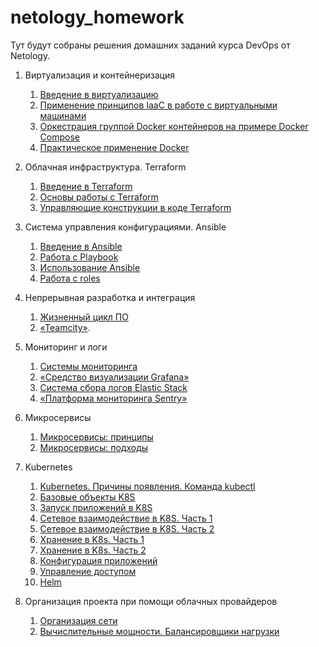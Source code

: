 # netology_homework

Тут будут собраны решения домашних заданий курса DevOps от Netology.

1. Виртуализация и контейнеризация
    1. [Введение в виртуализацию](./05-virt-01-basics/)
    2. [Применение принципов IaaC в работе с виртуальными машинами](./05-virt-02-iaac/)
    3. [Оркестрация группой Docker контейнеров на примере Docker Compose](./05-virt-03-docker-intro/)
    4. [Практическое применение Docker](./05-virt-04-docker-in-practice/)

2. Облачная инфраструктура. Terraform
    1. [Введение в Terraform](./ter-homeworks/hw-01/)
    2. [Основы работы с Terraform](./ter-homeworks/hw-02/)
    3. [Управляющие конструкции в коде Terraform](./ter-homeworks/hw-03/)

3. Система управления конфигурациями. Ansible
    1. [Введение в Ansible](./mnt-homeworks/08-ansible-01-base/)
    2. [Работа с Playbook](./mnt-homeworks/08-ansible-02-playbook/)
    3. [Использование Ansible](./mnt-homeworks/08-ansible-03-yandex/)
    4. [Работа с roles](./mnt-homeworks/08-ansible-04-role/)

4. Непрерывная разработка и интеграция
    1. [Жизненный цикл ПО](./mnt-homeworks/09-ci-01-intro/)
    2. [«Teamcity»](/mnt-homeworks/09-ci-05-teamcity/).

5. Мониторинг и логи
    1. [Системы мониторинга](./mnt-homeworks/10-monitoring-02-systems/)
    2. [«Средство визуализации Grafana»](./mnt-homeworks/10-monitoring-03-grafana/)
    3. [Система сбора логов Elastic Stack](./mnt-homeworks/10-monitoring-04-elk/)
    4. [«Платформа мониторинга Sentry»](./mnt-homeworks/10-monitoring-05-sentry/)

6. Микросервисы
    1. [Микросервисы: принципы](./shmicros-11/11-microservices-02-principles/)
    2. [Микросервисы: подходы](./shmicros-11/11-microservices-03-approaches/)

7. Kubernetes
    1. [Kubernetes. Причины появления. Команда kubectl](./kuber/1.1/)
    2. [Базовые объекты K8S](./kuber/1.2/)
    3. [Запуск приложений в K8S](./kuber/1.3/)
    4. [Сетевое взаимодействие в K8S. Часть 1](./kuber/1.4/)
    5. [Сетевое взаимодействие в K8S. Часть 2](./kuber/1.5/)
    6. [Хранение в K8s. Часть 1](./kuber/2.1/)
    7. [Хранение в K8s. Часть 2](./kuber/2.2/)
    8. [Конфигурация приложений](./kuber/2.3/)
    9. [Управление доступом](./kuber/2.4/)
    10. [Helm](./kuber/2.5/)

8. Организация проекта при помощи облачных провайдеров
    1. [Организация сети](./clopro-homeworks/15.1/)
    2. [Вычислительные мощности. Балансировщики нагрузки](./clopro-homeworks/15.2/)